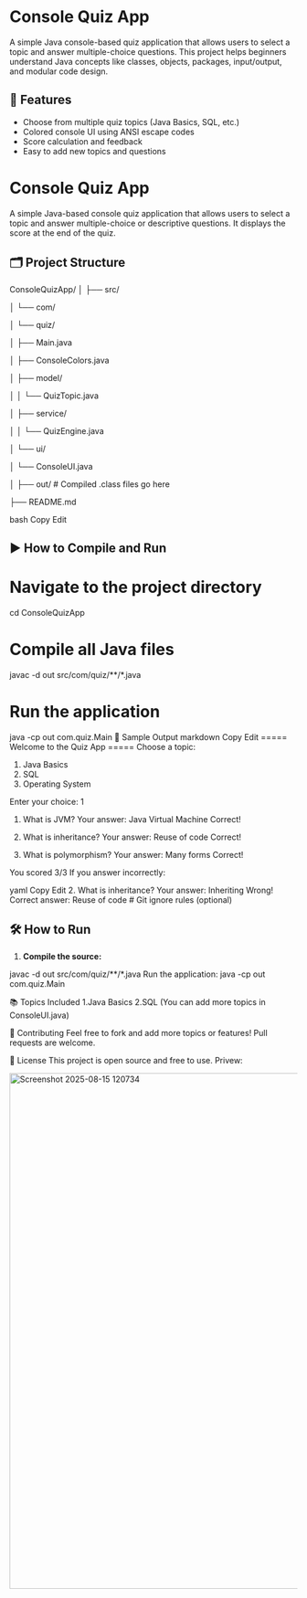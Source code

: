 # Console Quiz App

A simple Java console-based quiz application that allows users to select a topic and answer multiple-choice questions. This project helps beginners understand Java concepts like classes, objects, packages, input/output, and modular code design.

## 🚀 Features

- Choose from multiple quiz topics (Java Basics, SQL, etc.)
- Colored console UI using ANSI escape codes
- Score calculation and feedback
- Easy to add new topics and questions
# Console Quiz App

A simple Java-based console quiz application that allows users to select a topic and answer multiple-choice or descriptive questions. It displays the score at the end of the quiz.


## 🗂️ Project Structure

ConsoleQuizApp/
│
├── src/

│ └── com/

│ └── quiz/

│ ├── Main.java

│ ├── ConsoleColors.java

│ ├── model/

│ │ └── QuizTopic.java

│ ├── service/

│ │ └── QuizEngine.java

│ └── ui/

│ └── ConsoleUI.java

│
├── out/ # Compiled .class files go here

├── README.md

bash
Copy
Edit

## ▶️ How to Compile and Run


# Navigate to the project directory
cd ConsoleQuizApp

# Compile all Java files
javac -d out src/com/quiz/**/*.java

# Run the application
java -cp out com.quiz.Main
🧪 Sample Output
markdown
Copy
Edit
===== Welcome to the Quiz App =====
Choose a topic:
1. Java Basics
2. SQL
3. Operating System

Enter your choice: 1

1. What is JVM?
Your answer: Java Virtual Machine
Correct!

2. What is inheritance?
Your answer: Reuse of code
Correct!

3. What is polymorphism?
Your answer: Many forms
Correct!

You scored 3/3
If you answer incorrectly:

yaml
Copy
Edit
2. What is inheritance?
Your answer: Inheriting
Wrong! Correct answer: Reuse of code                 # Git ignore rules (optional)

## 🛠 How to Run

1. **Compile the source:**

javac -d out src/com/quiz/**/*.java
Run the application:
java -cp out com.quiz.Main

📚 Topics Included
1.Java Basics
2.SQL
(You can add more topics in ConsoleUI.java)

🤝 Contributing
Feel free to fork and add more topics or features! Pull requests are welcome.

📝 License
This project is open source and free to use.
Privew:

<img width="639" height="903" alt="Screenshot 2025-08-15 120734" src="https://github.com/user-attachments/assets/02e5dc9c-7098-475b-a147-990aeb8e5a3d" />



